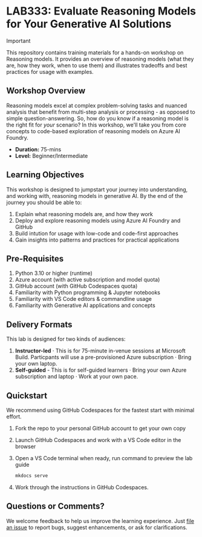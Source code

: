 # LAB333: Evaluate Reasoning Models for Your Generative AI Solutions


> [!IMPORTANT]  
> This repository contains training materials for a hands-on workshop on Reasoning models. It provides an overview of reasoning models (what they are, how they work, when to use them) and illustrates tradeoffs and best practices for usage with examples.

## Workshop Overview

Reasoning models excel at complex problem-solving tasks and nuanced analysis that benefit from multi-step analysis or processing - as opposed to simple question-answering. So, how do you know if a reasoning model is the right fit for _your_ scenario? In this workshop, we'll take you from core concepts to code-based exploration of reasoning models on Azure AI Foundry.

- **Duration:** 75-mins
- **Level:** Beginner/Intermediate

## Learning Objectives

This workshop is designed to jumpstart your journey into understanding, and working with, reasoning models in generative AI. By the end of the journey you should be able to:

1. Explain what reasoning models are, and how they work
1. Deploy and explore reasoning models using Azure AI Foundry and GitHub
1. Build intution for usage with low-code and code-first approaches
1. Gain insights into patterns and practices for practical applications


## Pre-Requisites

1. Python 3.10 or higher (runtime)
1. Azure account (with active subscription and model quota)
1. GitHub account (with GitHub Codespaces quota)
1. Familiarity with Python programming & Jupyter notebooks
1. Familiarity with VS Code editors & commandline usage
1. Familiarity with Generative AI applications and concepts

## Delivery Formats

This lab is designed for two kinds of audiences:

1. **Instructor-led** · This is for 75-minute in-venue sessions at Microsoft Build. Particpants will use a pre-provisioned Azure subscription · Bring your own laptop.
1. **Self-guided** - This is for self-guided learners · Bring your own Azure subscription and laptop · Work at your own pace.


## Quickstart

We recommend using GitHub Codespaces for the fastest start with minimal effort.

1. Fork the repo to your personal GitHub account to get your own copy
1. Launch GitHub Codespaces and work with a VS Code editor in the browser
1. Open a VS Code terminal when ready, run command to preview the lab guide

    ```bash
    mkdocs serve
    ```
1. Work through the instructions in GitHub Codespaces.

## Questions or Comments?

We welcome feedback to help us improve the learning experience. Just [file an issue](https://github.com/microsoft/BUILD25-LAB333/issues/new) to report bugs, suggest enhancements, or ask for clarifications.